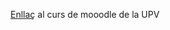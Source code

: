 <a href="https://moodlemupes.upv.es/course/view.php?id=170" target="_blank">Enllaç</a> al curs de mooodle de la UPV

